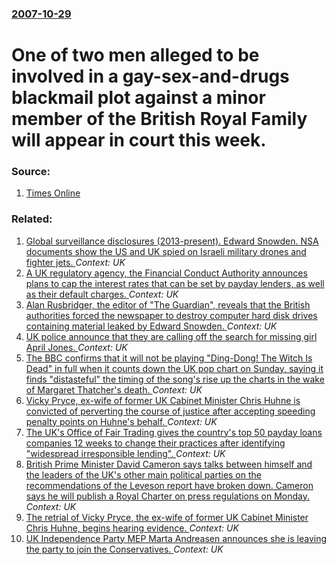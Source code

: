 ### [2007-10-29](/news/2007/10/29/index.md)

#  One of two men alleged to be involved in a gay-sex-and-drugs blackmail plot against a minor member of the British Royal Family will appear in court this week. 




### Source:

1. [Times Online](http://www.timesonline.co.uk/tol/news/uk/article2759799.ece)

### Related:

1. [Global surveillance disclosures (2013-present). Edward Snowden. NSA documents show the US and UK spied on Israeli military drones and fighter jets. ](/news/2016/01/30/global-surveillance-disclosures-2013-present-edward-snowden-nsa-documents-show-the-us-and-uk-spied-on-israeli-military-drones-and-figh.md) _Context: UK_
2. [A UK regulatory agency, the Financial Conduct Authority announces plans to cap the interest rates that can be set by payday lenders, as well as their default charges. ](/news/2014/07/15/a-uk-regulatory-agency-the-financial-conduct-authority-announces-plans-to-cap-the-interest-rates-that-can-be-set-by-payday-lenders-as-well.md) _Context: UK_
3. [Alan Rusbridger, the editor of "The Guardian", reveals that the British authorities forced the newspaper to destroy computer hard disk drives containing material leaked by Edward Snowden. ](/news/2013/08/20/alan-rusbridger-the-editor-of-the-guardian-reveals-that-the-british-authorities-forced-the-newspaper-to-destroy-computer-hard-disk-drive.md) _Context: UK_
4. [UK police announce that they are calling off the search for missing girl April Jones. ](/news/2013/04/22/uk-police-announce-that-they-are-calling-off-the-search-for-missing-girl-april-jones.md) _Context: UK_
5. [The BBC confirms that it will not be playing "Ding-Dong! The Witch Is Dead" in full when it counts down the UK pop chart on Sunday, saying it finds "distasteful" the timing of the song's rise up the charts in the wake of Margaret Thatcher's death. ](/news/2013/04/12/the-bbc-confirms-that-it-will-not-be-playing-ding-dong-the-witch-is-dead-in-full-when-it-counts-down-the-uk-pop-chart-on-sunday-saying-i.md) _Context: UK_
6. [Vicky Pryce, ex-wife of former UK Cabinet Minister Chris Huhne is convicted of perverting the course of justice after accepting speeding penalty points on Huhne's behalf. ](/news/2013/03/7/vicky-pryce-ex-wife-of-former-uk-cabinet-minister-chris-huhne-is-convicted-of-perverting-the-course-of-justice-after-accepting-speeding-pen.md) _Context: UK_
7. [The UK's Office of Fair Trading gives the country's top 50 payday loans companies 12 weeks to change their practices after identifying "widespread irresponsible lending". ](/news/2013/03/6/the-uk-s-office-of-fair-trading-gives-the-country-s-top-50-payday-loans-companies-12-weeks-to-change-their-practices-after-identifying-wide.md) _Context: UK_
8. [British Prime Minister David Cameron says talks between himself and the leaders of the UK's other main political parties on the recommendations of the Leveson report have broken down. Cameron says he will publish a Royal Charter on press regulations on Monday. ](/news/2013/03/14/british-prime-minister-david-cameron-says-talks-between-himself-and-the-leaders-of-the-uk-s-other-main-political-parties-on-the-recommendati.md) _Context: UK_
9. [The retrial of Vicky Pryce, the ex-wife of former UK Cabinet Minister Chris Huhne, begins hearing evidence. ](/news/2013/02/25/the-retrial-of-vicky-pryce-the-ex-wife-of-former-uk-cabinet-minister-chris-huhne-begins-hearing-evidence.md) _Context: UK_
10. [UK Independence Party MEP Marta Andreasen announces she is leaving the party to join the Conservatives. ](/news/2013/02/22/uk-independence-party-mep-marta-andreasen-announces-she-is-leaving-the-party-to-join-the-conservatives.md) _Context: UK_
